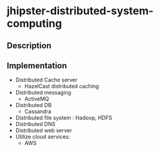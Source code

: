 # jhipster-distributed-system-computing

## Description


## Implementation 
+ Distributed Cache server 
    + HazelCast distributed caching 
+ Distributed messaging 
    + ActiveMQ
+ Distributed DB
    + Cassandra  
+ Distributed file system : Hadoop, HDFS
+ Distributed DNS 
+ Distributed web server 
+ Utilize cloud services: 
    + AWS 


